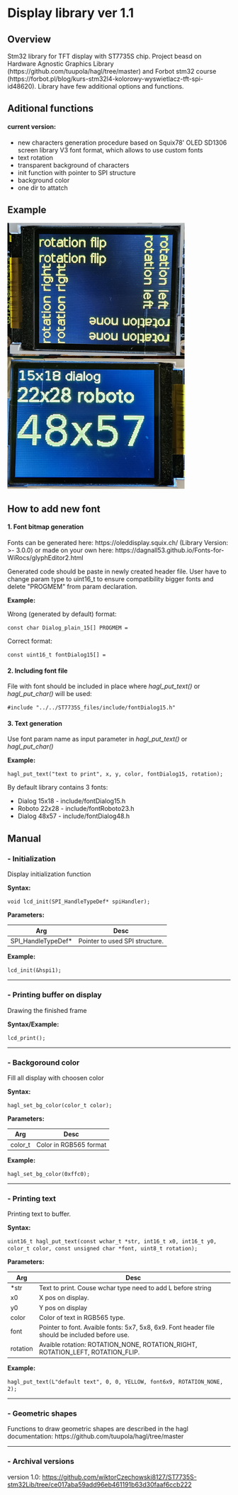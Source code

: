 <h1>Display library ver 1.1 </h1>
<h2>Overview </h2>
Stm32 library for TFT display with ST7735S chip. Project beasd on Hardware Agnostic Graphics Library (https://github.com/tuupola/hagl/tree/master) and Forbot stm32 course (https://forbot.pl/blog/kurs-stm32l4-kolorowy-wyswietlacz-tft-spi-id48620). Library have few additional options and functions.

<h2>Aditional functions</h2>

<h4>current version:</h4>

- new characters generation procedure based on Squix78' OLED SD1306 screen library V3 font format, which allows to use custom fonts
- text rotation
- transparent background of characters
- init function with pointer to SPI structure
- background color
- one dir to attatch

<h2>Example</h2>


<img src="https://github.com/wiktorCzechowski8127/ST7735S-stm32Lib/blob/main/img/rotation1_1.png" width="400" height="300" align="left">

<img src="https://github.com/wiktorCzechowski8127/ST7735S-stm32Lib/blob/main/img/fonts1_1.png" width="400" height="300">

<h2>How to add new font</h2>

<h4>1. Font bitmap generation </h4>
Fonts can be generated here: https://oleddisplay.squix.ch/ (Library Version: >- 3.0.0) or made on your own here: https://dagnall53.github.io/Fonts-for-WiRocs/glyphEditor2.html

Generated code should be paste in newly created header file. User have to change param type to uint16_t to ensure compatibility bigger fonts and delete "PROGMEM" from param declaration.

__Example:__

Wrong (generated by default) format:
```
const char Dialog_plain_15[] PROGMEM =
```
Correct format:
```
const uint16_t fontDialog15[] = 
```

<h4>2. Including font file</h4>

File with font should be included in place where <i>hagl_put_text()</i> or <i>hagl_put_char()</i> will be used:
```
#include "../../ST7735S_files/include/fontDialog15.h"
```
<h4>3. Text generation</h4>

Use font param name as input parameter in <i>hagl_put_text()</i> or <i>hagl_put_char()</i> 

__Example:__

```
hagl_put_text("text to print", x, y, color, fontDialog15, rotation);
```


By default library contains 3 fonts:
- Dialog 15x18 - include/fontDialog15.h
- Roboto 22x28 - include/fontRoboto23.h
- Dialog 48x57 - include/fontDialog48.h
<h2>Manual</h2>

<h3>- Initialization</h3>

Display initialization function

__Syntax:__

```
void lcd_init(SPI_HandleTypeDef* spiHandler);
```
__Parameters:__

| Arg                | Desc                           |
|--------------------|--------------------------------|
| SPI_HandleTypeDef* | Pointer to used SPI structure. |

__Example:__
```
lcd_init(&hspi1);
```

---

<h3>- Printing buffer on display</h3>

Drawing the finished frame

__Syntax/Example:__

```
lcd_print();
```

---

<h3>- Backgoround color</h3>

Fill all display with choosen color

__Syntax:__

```
hagl_set_bg_color(color_t color);
```

__Parameters:__

| Arg                | Desc                           |
|--------------------|--------------------------------|
| color_t            | Color in RGB565 format         |

__Example:__
```
hagl_set_bg_color(0xffc0);
```

---

<h3>- Printing text</h3>

Printing text to buffer.

__Syntax:__

```
uint16_t hagl_put_text(const wchar_t *str, int16_t x0, int16_t y0, color_t color, const unsigned char *font, uint8_t rotation);
```

__Parameters:__

| Arg      |   Desc                                                                        |
|----------|-------------------------------------------------------------------------------|
| *str     | Text to print. Couse wchar type need to add L before string                   |
| x0       | X pos on display.                                                             |
| y0       | Y pos on display                                                              |
| color    | Color of text in RGB565 type.                                                  |
| font     | Pointer to font. Avaible fonts: 5x7, 5x8, 6x9. Font header file should be included before use. |
| rotation | Avaible rotation: ROTATION_NONE, ROTATION_RIGHT, ROTATION_LEFT, ROTATION_FLIP.  |

__Example:__

```
hagl_put_text(L"default text", 0, 0, YELLOW, font6x9, ROTATION_NONE, 2);
```

---
<h3>- Geometric shapes</h3>
Functions to draw geometric shapes are described in the hagl documentation: https://github.com/tuupola/hagl/tree/master

---
<h3>- Archival versions</h3>

version 1.0: https://github.com/wiktorCzechowski8127/ST7735S-stm32Lib/tree/ce017aba59add96eb461191b63d30faaf6ccb222




